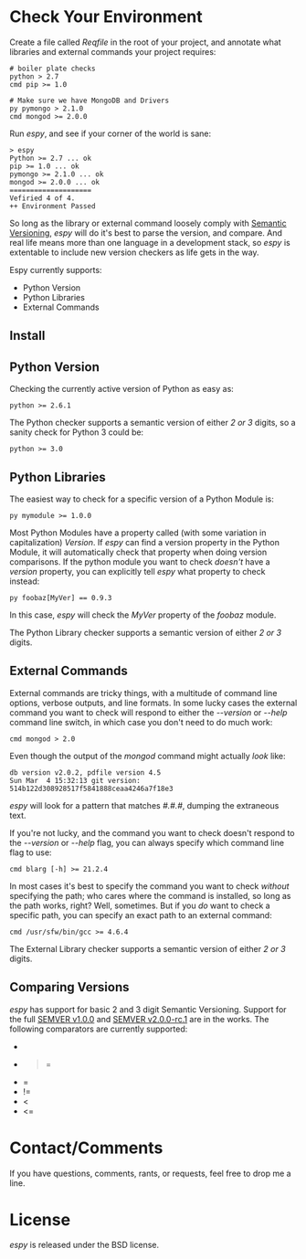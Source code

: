 # Check Your Environment

Create a file called _Reqfile_ in the root of your project, and annotate what libraries and external commands your project requires:


    # boiler plate checks
	python > 2.7
	cmd pip >= 1.0
	
	# Make sure we have MongoDB and Drivers
	py pymongo > 2.1.0
	cmd mongod >= 2.0.0

Run _espy_, and see if your corner of the world is sane:

    > espy
	Python >= 2.7 ... ok
	pip >= 1.0 ... ok
	pymongo >= 2.1.0 ... ok
	mongod >= 2.0.0 ... ok
	====================
	Vefiried 4 of 4.
	++ Environment Passed

So long as the library or external command loosely comply with [Semantic Versioning](http://semver.org/), _espy_ will do it's best to parse the version, and compare. And real life means more than one language in a development stack, so _espy_ is extentable to include new version checkers as life gets in the way.

Espy currently supports:

  * Python Version
  * Python Libraries
  * External Commands

## Install


## Python Version

Checking the currently active version of Python as easy as:
    
	python >= 2.6.1

The Python checker supports a semantic version of either _2 or 3_ digits, so a sanity check for Python 3 could be:

	python >= 3.0

## Python Libraries

The easiest way to check for a specific version of a Python Module is:

    py mymodule >= 1.0.0

Most Python Modules have a property called (with some variation in capitalization) _Version_. If _espy_ can find a version property in the Python Module, it will automatically check that property when doing version comparisons. If the python module you want to check _doesn't_ have a _version_ property, you can explicitly tell _espy_ what property to check instead:

	py foobaz[MyVer] == 0.9.3

In this case, _espy_ will check the _MyVer_ property of the _foobaz_ module.

The Python Library checker supports a semantic version of either _2 or 3_ digits.

## External Commands

External commands are tricky things, with a multitude of command line options, verbose outputs, and line formats. In some lucky cases the external command you want to check will respond to either the _--version_ or _--help_ command line switch, in which case you don't need to do much work:

    cmd mongod > 2.0

Even though the output of the _mongod_ command might actually _look_ like:

	db version v2.0.2, pdfile version 4.5
	Sun Mar  4 15:32:13 git version: 514b122d308928517f5841888ceaa4246a7f18e3

_espy_ will look for a pattern that matches _#.#.#_, dumping the extraneous text.

If you're not lucky, and the command you want to check doesn't respond to the _--version_ or _--help_ flag, you can always specify which command line flag to use:

	cmd blarg [-h] >= 21.2.4

In most cases it's best to specify the command you want to check _without_ specifying the path; who cares where the command is installed, so long as the path works, right? Well, sometimes. But if you _do_ want to check a specific path, you can specify an exact path to an external command:

    cmd /usr/sfw/bin/gcc >= 4.6.4

The External Library checker supports a semantic version of either _2 or 3_ digits.

## Comparing Versions

_espy_ has support for basic 2 and 3 digit Semantic Versioning. Support for the full [SEMVER v1.0.0](http://semver.org/spec/v1.0.0.html) and [SEMVER v2.0.0-rc.1](http://semver.org/) are in the works. The following comparators are currently supported:

  * >
  * >=
  * =
  * !=
  * <
  * <=
  
# Contact/Comments

If you have questions, comments, rants, or requests, feel free to drop me a line.

# License

_espy_ is released under the BSD license.
